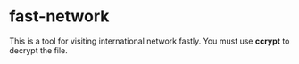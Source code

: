# fast-network
This is a tool for visiting international network fastly. 
You must use **ccrypt** to decrypt the file.           
